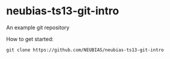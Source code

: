 # neubias-ts13-git-intro
An example git repository

How to get started:

```
git clone https://github.com/NEUBIAS/neubias-ts13-git-intro
```
